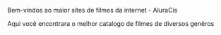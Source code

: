 Bem-vindos ao maior sites de filmes da internet - AluraCis

Aqui você encontrara o melhor catalogo de filmes de diversos genêros 